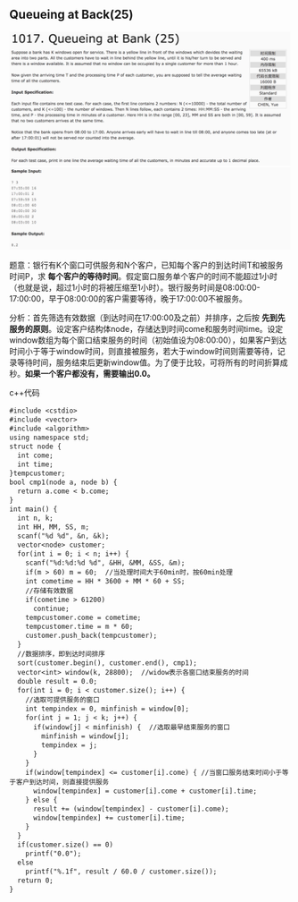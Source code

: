 ## Queueing at Back(25)

![1017](image/1017_1.png)
![1017](image/1017_2.png)

题意：银行有K个窗口可供服务和N个客户，已知每个客户的到达时间T和被服务时间P，求 **每个客户的等待时间**。假定窗口服务单个客户的时间不能超过1小时（也就是说，超过1小时的将被压缩至1小时）。银行服务时间是08:00:00-17:00:00，早于08:00:00的客户需要等待，晚于17:00:00不被服务。

分析：首先筛选有效数据（到达时间在17:00:00及之前）并排序，之后按 **先到先服务的原则**。设定客户结构体node，存储达到时间come和服务时间time。设定window数组为每个窗口结束服务的时间（初始值设为08:00:00），如果客户到达时间小于等于window时间，则直接被服务，若大于window时间则需要等待，记录等待时间，服务结束后更新window值。为了便于比较，可将所有的时间折算成秒。**如果一个客户都没有，需要输出0.0。**

c++代码

```
#include <cstdio>
#include <vector>
#include <algorithm>
using namespace std;
struct node {
  int come;
  int time;
}tempcustomer;
bool cmp1(node a, node b) {
  return a.come < b.come;
}
int main() {
  int n, k;
  int HH, MM, SS, m;
  scanf("%d %d", &n, &k);
  vector<node> customer;
  for(int i = 0; i < n; i++) {
    scanf("%d:%d:%d %d", &HH, &MM, &SS, &m);
    if(m > 60) m = 60;  //当处理时间大于60min时，按60min处理
    int cometime = HH * 3600 + MM * 60 + SS;
    //存储有效数据
    if(cometime > 61200)
      continue;
    tempcustomer.come = cometime;
    tempcustomer.time = m * 60;
    customer.push_back(tempcustomer);
  }
  //数据排序，即到达时间排序
  sort(customer.begin(), customer.end(), cmp1);
  vector<int> window(k, 28800);  //widow表示各窗口结束服务的时间
  double result = 0.0;
  for(int i = 0; i < customer.size(); i++) {
    //选取可提供服务的窗口
    int tempindex = 0, minfinish = window[0];
    for(int j = 1; j < k; j++) {
      if(window[j] < minfinish) {  //选取最早结束服务的窗口
        minfinish = window[j];
        tempindex = j;
      }
    }
    if(window[tempindex] <= customer[i].come) { //当窗口服务结束时间小于等于客户到达时间，则直接提供服务
      window[tempindex] = customer[i].come + customer[i].time;
    } else {
      result += (window[tempindex] - customer[i].come);
      window[tempindex] += customer[i].time;
    }
  }
  if(customer.size() == 0)
    printf("0.0");
  else
    printf("%.1f", result / 60.0 / customer.size());
  return 0;
}
```

